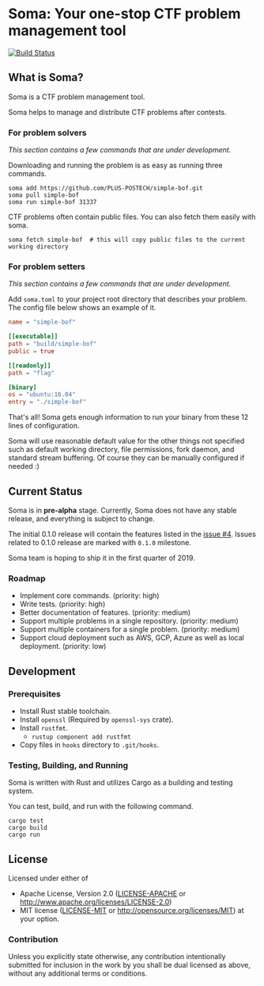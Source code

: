 # Soma: Your one-stop CTF problem management tool

[![Build Status](https://dev.azure.com/plus-postech/soma/_apis/build/status/PLUS-POSTECH.soma?branchName=master)](https://dev.azure.com/plus-postech/soma/_build/latest?definitionId=1?branchName=master)

## What is Soma?

Soma is a CTF problem management tool.

Soma helps to manage and distribute CTF problems after contests.

### For problem solvers

*This section contains a few commands that are under development.*

Downloading and running the problem is as easy as running three commands.

```
soma add https://github.com/PLUS-POSTECH/simple-bof.git
soma pull simple-bof
soma run simple-bof 31337
```

CTF problems often contain public files. You can also fetch them easily with soma.

```
soma fetch simple-bof  # this will copy public files to the current working directory
```

### For problem setters

*This section contains a few commands that are under development.*

Add `soma.toml` to your project root directory that describes your problem.
The config file below shows an example of it.

```toml
name = "simple-bof"

[[executable]]
path = "build/simple-bof"
public = true

[[readonly]]
path = "flag"

[binary]
os = "ubuntu:16.04"
entry = "./simple-bof"
```

That's all! Soma gets enough information to run your binary from these 12 lines of configuration.

Soma will use reasonable default value for the other things not specified such as
default working directory, file permissions, fork daemon, and standard stream buffering.
Of course they can be manually configured if needed :)

## Current Status

Soma is in **pre-alpha** stage. Currently, Soma does not have any stable release, and everything is subject to change.

The initial 0.1.0 release will contain the features listed in the [issue #4](https://github.com/PLUS-POSTECH/soma/issues/4).
Issues related to 0.1.0 release are marked with `0.1.0` milestone.

Soma team is hoping to ship it in the first quarter of 2019.

### Roadmap

* Implement core commands. (priority: high)
* Write tests. (priority: high)
* Better documentation of features. (priority: medium)
* Support multiple problems in a single repository. (priority: medium)
* Support multiple containers for a single problem. (priority: medium)
* Support cloud deployment such as AWS, GCP, Azure as well as local deployment. (priority: low)


## Development

### Prerequisites

* Install Rust stable toolchain.
* Install `openssl` (Required by `openssl-sys` crate).
* Install `rustfmt`.
    * `rustup component add rustfmt`
* Copy files in `hooks` directory to `.git/hooks`.

### Testing, Building, and Running

Soma is written with Rust and utilizes Cargo as a building and testing system.

You can test, build, and run with the following command.

```
cargo test
cargo build
cargo run
```


## License

Licensed under either of
- Apache License, Version 2.0 ([LICENSE-APACHE](LICENSE-APACHE) or http://www.apache.org/licenses/LICENSE-2.0)
- MIT license ([LICENSE-MIT](LICENSE-MIT) or http://opensource.org/licenses/MIT)
at your option.


### Contribution

Unless you explicitly state otherwise, any contribution intentionally submitted for inclusion in the work by you shall be dual licensed as above, without any additional terms or conditions.
